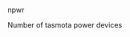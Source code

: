 <span style='color:var(--vscode-symbolIcon-methodForeground);'>npwr</span>  

Number of tasmota power devices
